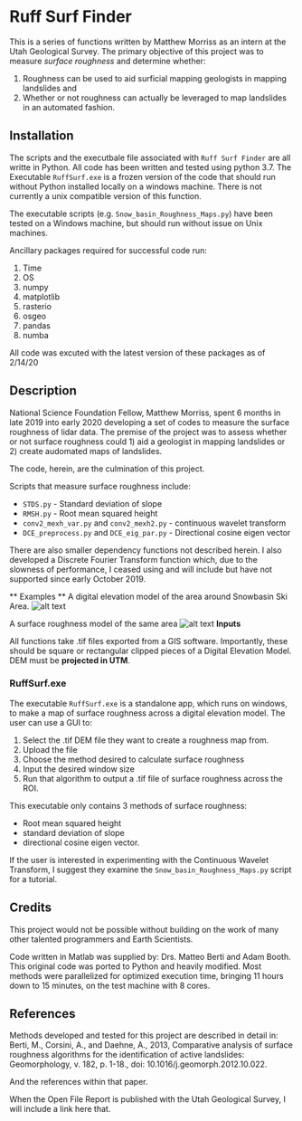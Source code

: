 # Ruff Surf Finder
This is a series of functions written by Matthew Morriss as an intern at the Utah Geological Survey. The primary objective of this project was to measure *surface roughness* and determine whether:
 1. Roughness can be used to aid surficial mapping geologists in mapping landslides and 
 2. Whether or not roughness can actually be leveraged to map landslides in an automated fashion.

## Installation
The scripts and the executbale file associated with `Ruff Surf Finder` are all writte in Python. All code has been written and tested using python 3.7. The Executable `RuffSurf.exe` is a frozen version of the code that should run without Python installed locally on a windows machine. There is not currently a unix compatible version of this function.

The executable scripts (e.g. `Snow_basin_Roughness_Maps.py`) have been tested on a Windows machine, but should run without issue on Unix machines. 

Ancillary packages required for successful code run: 
1. Time
2. OS
3. numpy
4. matplotlib
5. rasterio
6. osgeo
7. pandas
8. numba
	
All code was excuted with the latest version of these packages as of 2/14/20



## Description
National Science Foundation Fellow, Matthew Morriss, spent 6 months in late 2019 into early 2020 developing a set of codes to measure the surface roughness of lidar data. The premise of the project was to assess whether or not surface roughness could 1) aid a geologist in mapping landslides or 2) create audomated maps of landslides.

The code, herein, are the culmination of this project. 

Scripts that measure surface roughness include:
* `STDS.py` - Standard deviation of slope
* `RMSH.py` - Root mean squared height
* `conv2_mexh_var.py` and `conv2_mexh2.py` - continuous wavelet transform
* `DCE_preprocess.py` and `DCE_eig_par.py` - Directional cosine eigen vector

There are also smaller dependency functions not described herein. I also developed a Discrete Fourier Transform function which, due to the slowness of performance, I ceased using and will include but have not supported since early October 2019. 

** Examples **
A digital elevation model of the area around Snowbasin Ski Area.
![alt text](https://github.com/utah-geological-survey/RuffSurfFinder/blob/master/SB_ls_map.jpg)

A surface roughness model of the same area
![alt text](https://github.com/utah-geological-survey/RuffSurfFinder/blob/master/Figuer_17_STDS_Map.jpg)
**Inputs**

All functions take .tif files exported from a GIS software. Importantly, these should be square or rectangular clipped pieces of a Digital Elevation Model. DEM must be **projected in UTM**.

### RuffSurf.exe
The executable `RuffSurf.exe` is a standalone app, which runs on windows, to make a map of surface roughness across a digital elevation model. The user can use a GUI to:
1. Select the .tif DEM file they want to create a roughness map from.
2. Upload the file
3. Choose the method desired to calculate surface roughness
4. Input the desired window size
5. Run that algorithm to output a .tif file of surface roughness across the ROI.

This executable only contains 3 methods of surface roughness:
* Root mean squared height
* standard deviation of slope
* directional cosine eigen vector.

If the user is interested in experimenting with the Continuous Wavelet Transform, I suggest they examine the `Snow_basin_Roughness_Maps.py` script for a tutorial.


## Credits
This project would not be possible without building on the work of many other talented programmers and Earth Scientists. 

Code written in Matlab was supplied by: Drs. Matteo Berti and Adam Booth. This original code was ported to Python and heavily modified. Most methods were parallelized for optimized execution time, bringing 11 hours down to 15 minutes, on the test machine with 8 cores. 

## References
Methods developed and tested for this project are described in detail in:
Berti, M., Corsini, A., and Daehne, A., 2013, Comparative analysis of surface roughness algorithms for the identification of active landslides: Geomorphology, v. 182, p. 1-18., doi: 10.1016/j.geomorph.2012.10.022.

And the references within that paper. 

When the Open File Report is published with the Utah Geological Survey, I will include a link here that.
